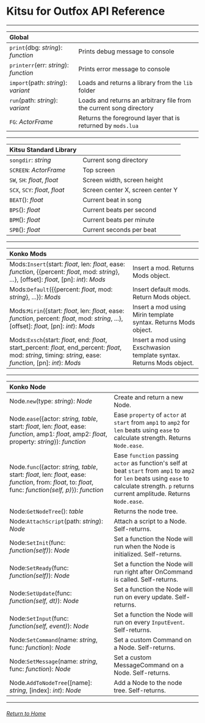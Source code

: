 # Kitsu for Outfox API Reference

---

| Global | |
|:--- |:--- |
| `print`(dbg: *string*): *function* | Prints debug message to console |
| `printerr`(err: *string*): *function* | Prints error message to console |
| `import`(path: *string*): *variant* | Loads and returns a library from the `lib` folder |
| `run`(path: *string*): *variant* | Loads and returns an arbitrary file from the current song directory |
| `FG`: *ActorFrame* | Returns the foreground layer that is returned by `mods.lua` |

---

| Kitsu Standard Library | |
|:--- |:--- |
| `songdir`: *string* | Current song directory |
| `SCREEN`: *ActorFrame* | Top screen |
| `SW`, `SH`: *float*, *float* | Screen width, screen height |
| `SCX`, `SCY`: *float*, *float* | Screen center X, screen center Y |
| `BEAT`(): *float* | Current beat in song |
| `BPS`(): *float* | Current beats per second |
| `BPM`(): *float* | Current beats per minute |
| `SPB`(): *float* | Current seconds per beat |

---

| Konko Mods | |
|:--- |:--- |
| Mods:`Insert`(start: *float*, len: *float*, ease: *function*, \{\{percent: *float*, mod: *string*\}, ...\}, \[offset\]: *float*, \[pn\]: *int*): *Mods* | Insert a mod. Returns Mods object. |
| Mods:`Default`(\{\{percent: *float*, mod: *string*\}, ...\}): *Mods* | Insert default mods. Return Mods object. |
| Mods:`Mirin`(\{start: *float*, len: *float*, ease: *function*, percent: *float*, mod: *string*, ...\}, \[offset\]: *float*, \[pn\]: *int*): *Mods* | Insert a mod using Mirin template syntax. Returns Mods object. |
| Mods:`Exsch`(start: *float*, end: *float*, start_percent: *float*, end_percent: *float*, mod: *string*, timing: *string*, ease: *function*, \[pn\]: *int*): *Mods* | Insert a mod using Exschwasion template syntax. Returns Mods object. |

---

| Konko Node | |
|:--- |:--- |
| Node.`new`(type: *string*): *Node* | Create and return a new Node. |
| Node.`ease`(\{actor: *string, table*, start: *float*, len: *float*, ease: *function*, amp1: *float*, amp2: *float*, property: *string*\}): *function* | Ease `property` of `actor` at `start` from `amp1` to `amp2` for `len` beats using `ease` to calculate strength. Returns `Node.ease`. |
| Node.`func`(\{actor: *string, table*, start: *float*, len: *float*, ease: *function*, from: *float*, to: *float*, func: *function(self, p)*\}): *function* | Ease `function` passing `actor` as function's self at beat `start` from `amp1` to `amp2` for `len` beats using `ease` to calculate strength. `p` returns current amplitude. Returns `Node.ease`. |
| Node:`GetNodeTree`(): *table* | Returns the node tree. |
| Node:`AttachScript`(path: *string*): *Node* | Attach a script to a Node. Self-returns. |
| Node:`SetInit`(func: *function(self)*): *Node* | Set a function the Node will run when the Node is initialized. Self-returns. |
| Node:`SetReady`(func: *function(self)*): *Node* | Set a function the Node will run right after OnCommand is called. Self-returns. |
| Node:`SetUpdate`(func: *function(self, dt)*): *Node* | Set a function the Node will run on every update. Self-returns. |
| Node:`SetInput`(func: *function(self, event)*): *Node* | Set a function the Node will run on every `InputEvent`. Self-returns. |
| Node:`SetCommand`(name: *string*, func: *function*): *Node* | Set a custom Command on a Node. Self-returns. |
| Node:`SetMessage`(name: *string*, func: *function*): *Node* | Set a custom  MessageCommand on a Node. Self-returns. |
| Node.`AddToNodeTree`(\[name\]: *string*, \[index\]: *int*): *Node* | Add a Node to the node tree. Self-returns. |

---
###### [Return to Home](/kitsu-template)
